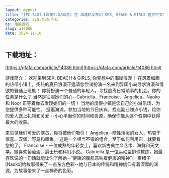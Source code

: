 ```yaml
---
layout: mypost
title: "[PC-SLG] [欧美SLG/动态] 性 海滩和女孩们 SEX, BEACH & GIRLS 官方中文版 [2.92G/百度]"
categories: SLG,互动,科幻
os: 电脑游戏
slug: a14086
date: 2024-11-10
---
```


## 下载地址：

[https://qfafa.com/article/14086.html](https://qfafa.com/article/14086.html)

游戏简介：
欢迎来到SEX, BEACH &amp; GIRLS, 你梦想中的海岸浪漫！
在风景如画的热带小镇上，炙热的夏日浪漫正邀请您尝试扮演一名来到异国小岛寻求浪漫和情欲的普通上班族！
你将扮演一个普通的年轻人，寻找逃离日常琐事的机会。你的任务是什么？
当然是征服她们的心--Gabriella、Francoise、Angelica、Naoko 和 Noor 正等着你去发现她们的一切！
当地的度假小镇是您自己的小游乐场，为您提供多种可能性。
逛逛海滩，参加当地的节日庆典，找点副业赚点小钱，给你的爱人送上礼物和关爱
\--小心平衡你的时间和资源，确保你能从这个假期中获得最大的收获。

来见见我们可爱的演员，你将被他们吸引！
Angelica--随性活泼的女人，热衷于惊喜、汉堡、野马和章鱼。
这是一个相当不错的组合，至于如何利用它，就要看您的了。
Francoise - 一位成熟的年轻女士，喜欢新古典主义艺术、海鲜和天文学。她喜欢葡萄酒、爵士乐和科幻小说。
Gabriella 是一位运动型排球教练，她最喜欢说的一句话就能让你了解她--“健康的腹肌意味着健康的精神”。
奈绪子\[Naoko\]给故事带来了一点东方色彩--她与日本的传统和精神信仰有着深厚的渊源，为故事带来了一丝神奇的色彩。